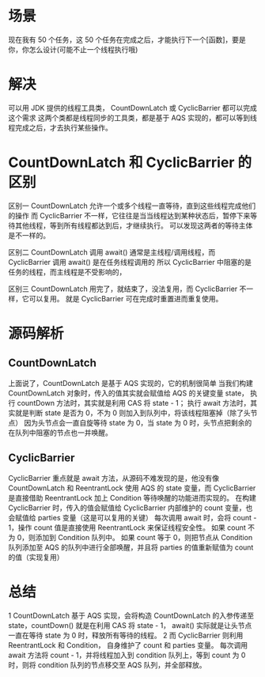 # 场景
现在我有 50 个任务，这 50 个任务在完成之后，才能执行下一个[函数]，要是你，你怎么设计(可能不止一个线程执行哦)

# 解决
可以用 JDK 提供的线程工具类， CountDownLatch 或 CyclicBarrier 都可以完成这个需求
这两个类都是线程同步的工具类，都是基于 AQS 实现的，都可以等到线程完成之后，才去执行某些操作。

# CountDownLatch 和 CyclicBarrier 的区别
区别一
CountDownLatch 允许一个或多个线程一直等待，直到这些线程完成他们的操作
而 CyclicBarrier 不一样，它往往是当当线程达到某种状态后，暂停下来等待其他线程，等到所有线程都达到后，才继续执行。
可以发现这两者的等待主体是不一样的。

区别二
CountDownLatch 调用 await() 通常是主线程/调用线程，而 CyclicBarrier 调用 await() 是在任务线程调用的
所以 CyclicBarrier 中阻塞的是任务的线程，而主线程是不受影响的，


区别三
CountDownLatch 用完了，就结束了，没法复用，而 CyclicBarrier 不一样，它可以复用。
就是 CyclicBarrier 可在完成时重置进而重复使用。

# 源码解析

## CountDownLatch 
上面说了，CountDownLatch 是基于 AQS 实现的，它的机制很简单
当我们构建 CountDownLatch 对象时，传入的值其实就会赋值给 AQS 的关键变量 state，
执行 countDown 方法时，其实就是利用 CAS 将 state - 1；
执行 await 方法时，其实就是判断 state 是否为 0，不为 0 则加入到队列中，将该线程阻塞掉（除了头节点）
因为头节点会一直自旋等待 state 为 0，当 state 为 0 时，头节点把剩余的在队列中阻塞的节点也一并唤醒。

## CyclicBarrier
CyclicBarrier 重点就是 await 方法，从源码不难发现的是，他没有像 CountDownLatch 和 ReentrantLock 
使用 AQS 的 state 变量，而 CyclicBarrier 是直接借助 ReentrantLock 加上 Condition 等待唤醒的功能进而实现的。
在构建 CyclicBarrier 时，传入的值会赋值给 CyclicBarrier 内部维护的 count 变量，也会赋值给 parties 变量（这是可以复用的关键）
每次调用 await 时，会将 count - 1，操作 count 值是直接使用 ReentrantLock 来保证线程安全性。
如果 count 不为 0，则添加到 Condition 队列中。
如果 count 等于 0，则把节点从 Condition 队列添加至 AQS 的队列中进行全部唤醒，并且将 parties 的值重新赋值为 count 的值（实现复用）

# 总结
1 CountDownLatch 基于 AQS 实现，会将构造 CountDownLatch 的入参传递至 state，countDown() 就是在利用 CAS 将 state - 1，
await() 实际就是让头节点一直在等待 state 为 0 时，释放所有等待的线程。
2 而 CyclicBarrier 则利用 ReentrantLock 和 Condition， 自身维护了 count 和 parties 变量。
每次调用 await 方法将 count - 1，并将线程加入到 condition 队列上，等到 count 为 0 时，则将 
condition 队列的节点移交至 AQS 队列，并全部释放。














